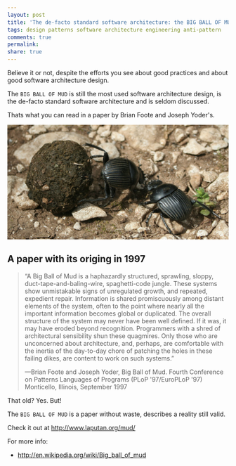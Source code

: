 ```yaml
---
layout: post
title: 'The de-facto standard software architecture: the BIG BALL OF MUD'
tags: design patterns software architecture engineering anti-pattern
comments: true
permalink:
share: true
---
```

Believe it or not, despite the efforts you see about good practices and about good software architecture design.

The `BIG BALL OF MUD` is still the most used software architecture design, is the de-facto standard software architecture and is seldom discussed.

Thats what you can read in a paper by Brian Foote and Joseph Yoder's.

![Dung beetle](/public/images/escarabajo-pelotero.jpg)

## A paper with its origing in 1997

> “A Big Ball of Mud is a haphazardly structured, sprawling, sloppy, duct-tape-and-baling-wire, spaghetti-code jungle. These systems show unmistakable signs of unregulated growth, and repeated, expedient repair. Information is shared promiscuously among distant elements of the system, often to the point where nearly all the important information becomes global or duplicated. The overall structure of the system may never have been well defined. If it was, it may have eroded beyond recognition. Programmers with a shred of architectural sensibility shun these quagmires. Only those who are unconcerned about architecture, and, perhaps, are comfortable with the inertia of the day-to-day chore of patching the holes in these failing dikes, are content to work on such systems.”
>
> —Brian Foote and Joseph Yoder, Big Ball of Mud. Fourth Conference on Patterns Languages of Programs (PLoP '97/EuroPLoP '97) Monticello, Illinois, September 1997

That old? Yes. But!

The `BIG BALL OF MUD`  is a paper without waste, describes a reality still valid.

Check it out at http://www.laputan.org/mud/

For more info: 

* http://en.wikipedia.org/wiki/Big_ball_of_mud